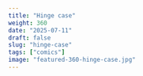 ```yaml
---
title: "Hinge case"
weight: 360
date: "2025-07-11"
draft: false
slug: "hinge-case"
tags: ["comics"]
image: "featured-360-hinge-case.jpg"
---
```

